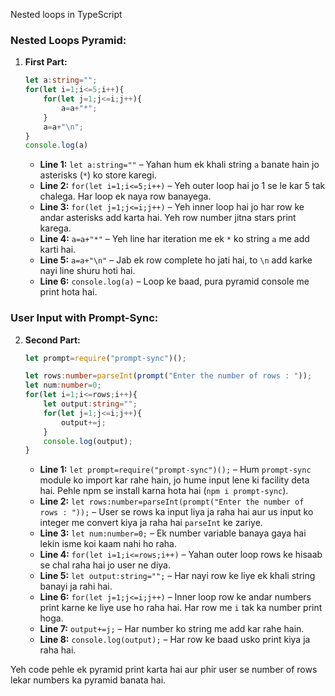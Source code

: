 Nested loops in TypeScript

### Nested Loops Pyramid:
1. **First Part:**
   ```typescript
   let a:string="";
   for(let i=1;i<=5;i++){
       for(let j=1;j<=i;j++){
           a=a+"*";
       }
       a=a+"\n";
   }
   console.log(a)
   ```
   - **Line 1:** `let a:string=""` – Yahan hum ek khali string `a` banate hain jo asterisks (`*`) ko store karegi.
   - **Line 2:** `for(let i=1;i<=5;i++)` – Yeh outer loop hai jo 1 se le kar 5 tak chalega. Har loop ek naya row banayega.
   - **Line 3:** `for(let j=1;j<=i;j++)` – Yeh inner loop hai jo har row ke andar asterisks add karta hai. Yeh row number jitna stars print karega.
   - **Line 4:** `a=a+"*"` – Yeh line har iteration me ek `*` ko string `a` me add karti hai.
   - **Line 5:** `a=a+"\n"` – Jab ek row complete ho jati hai, to `\n` add karke nayi line shuru hoti hai.
   - **Line 6:** `console.log(a)` – Loop ke baad, pura pyramid console me print hota hai.

### User Input with Prompt-Sync:
2. **Second Part:**
   ```typescript
   let prompt=require("prompt-sync")();

   let rows:number=parseInt(prompt("Enter the number of rows : "));
   let num:number=0;
   for(let i=1;i<=rows;i++){
       let output:string="";
       for(let j=1;j<=i;j++){
           output+=j;
       }
       console.log(output);
   }
   ```
   - **Line 1:** `let prompt=require("prompt-sync")();` – Hum `prompt-sync` module ko import kar rahe hain, jo hume input lene ki facility deta hai. Pehle npm se install karna hota hai (`npm i prompt-sync`).
   - **Line 2:** `let rows:number=parseInt(prompt("Enter the number of rows : "));` – User se rows ka input liya ja raha hai aur us input ko integer me convert kiya ja raha hai `parseInt` ke zariye.
   - **Line 3:** `let num:number=0;` – Ek number variable banaya gaya hai lekin isme koi kaam nahi ho raha.
   - **Line 4:** `for(let i=1;i<=rows;i++)` – Yahan outer loop rows ke hisaab se chal raha hai jo user ne diya.
   - **Line 5:** `let output:string="";` – Har nayi row ke liye ek khali string banayi ja rahi hai.
   - **Line 6:** `for(let j=1;j<=i;j++)` – Inner loop row ke andar numbers print karne ke liye use ho raha hai. Har row me `i` tak ka number print hoga.
   - **Line 7:** `output+=j;` – Har number ko string me add kar rahe hain.
   - **Line 8:** `console.log(output);` – Har row ke baad usko print kiya ja raha hai.

Yeh code pehle ek pyramid print karta hai aur phir user se number of rows lekar numbers ka pyramid banata hai.
